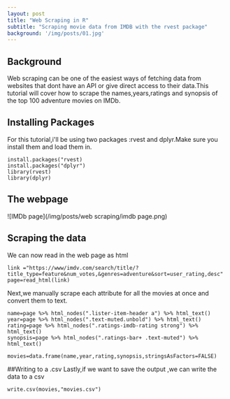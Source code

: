 ```yaml
---
layout: post
title: "Web Scraping in R"
subtitle: "Scraping movie data from IMDB with the rvest package"
background: '/img/posts/01.jpg'
---
```


## Background
Web scraping can be one of the easiest ways of fetching data from websites that dont have an API or give direct access to their data.This tutorial will cover how to scrape the names,years,ratings and synopsis of the top 100 adventure movies on IMDb.

## Installing Packages
For this tutorial,i'll be using two packages :rvest and dplyr.Make sure you install them and load them in.
```
install.packages("rvest)
install.packages("dplyr")
library(rvest)
library(dplyr)
```


## The webpage
![IMDb page](/img/posts/web scraping/imdb page.png)

## Scraping the data
We can now read in the web page as html
```
link ="https://www/imdv.com/search/title/?title_type=feature&num_votes,&genres=adventure&sort=user_rating,desc"
page=read_html(link)
```
Next,we manually scrape each attribute for all the movies at once and convert them to text.
```
name=page %>% html_nodes(".lister-item-header a") %>% html_text()
year=page %>% html_nodes(".text-muted.unbold") %>% html_text()
rating=page %>% html_nodes(".ratings-imdb-rating strong") %>% html_text()
synopsis=page %>% html_nodes(".ratings-bar+ .text-muted") %>% html_text()

movies=data.frame(name,year,rating,synopsis,stringsAsFactors=FALSE)
```

##Writing to a .csv
Lastly,if we want to save the output ,we can write the data to a csv
```
write.csv(movies,"movies.csv")

```